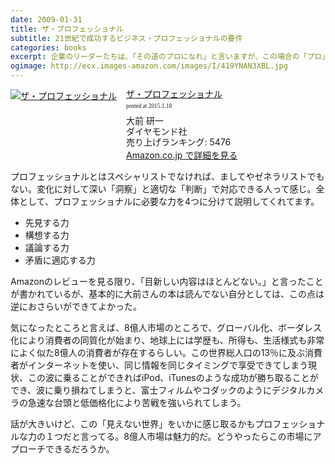 ```yaml
---
date: 2009-01-31
title: ザ・プロフェッショナル
subtitle: 21世紀で成功するビジネス・プロフェッショナルの要件
categories: books
excerpt: 企業のリーダーたちは、「その道のプロになれ」と言いますが、この場合の「プロ」は「スペシャリスト」を意味するのであって、「プロフェッショナル」とは異なります。両者を隔てる能力は「洞察力」と「判断力」です。これこそが21世紀で成功するビジネス・プロフェッショナルの要件であり、大前研一氏は努力次第でその習得は可能であると断言します。
ogimage: http://ecx.images-amazon.com/images/I/419YNAN3XBL.jpg
---
```


<div class="azlink-box"><div class="azlink-image" style="float:left"><a href="http://www.amazon.co.jp/exec/obidos/ASIN/4478375011/warikiru-22/" name="azlinklink" target="_blank"><img src="http://ecx.images-amazon.com/images/I/419YNAN3XBL._SL160_.jpg" alt="ザ・プロフェッショナル" style="border:none" /></a></div><div class="azlink-info" style="float:left;margin-left:15px;line-height:120%"><div class="azlink-name" style="margin-bottom:10px;line-height:120%"><a href="http://www.amazon.co.jp/exec/obidos/ASIN/4478375011/warikiru-22/" name="azlinklink" target="_blank">ザ・プロフェッショナル</a><div class="azlink-powered-date" style="font-size:7pt;margin-top:5px;font-family:verdana;line-height:120%">posted at 2015.1.18</div></div><div class="azlink-detail">大前 研一<br />ダイヤモンド社<br />売り上げランキング: 5476<br /></div><div class="azlink-link" style="margin-top:5px"><a href="http://www.amazon.co.jp/exec/obidos/ASIN/4478375011/warikiru-22/" target="_blank">Amazon.co.jp で詳細を見る</a></div></div><div class="azlink-footer" style="clear:left"></div></div>

プロフェッショナルとはスペシャリストでなければ、ましてやゼネラリストでもない。変化に対して深い「洞察」と適切な「判断」で対応できる人って感じ。全体として、プロフェッショナルに必要な力を4つに分けて説明してくれてます。

>
+ 先見する力
+ 構想する力
+ 議論する力
+ 矛盾に適応する力

Amazonのレビューを見る限り、「目新しい内容はほとんどない。」と言ったことが書かれているが、基本的に大前さんの本は読んでない自分としては、この点は逆におさらいができてよかった。

気になったところと言えば、8億人市場のところで、グローバル化、ボーダレス化により消費者の同質化が始まり、地球上には学歴も、所得も、生活様式も非常によく似た8億人の消費者が存在するらしい。この世界総人口の13％に及ぶ消費者がインターネットを使い、同じ情報を同じタイミングで享受できてしまう現状、この波に乗ることができればiPod、iTunesのような成功が勝ち取ることができ、波に乗り損ねてしまうと、富士フィルムやコダックのようにデジタルカメラの急速な台頭と低価格化により苦戦を強いられてしまう。

話が大きいけど、この「見えない世界」をいかに感じ取るかもプロフェッショナルな力の１つだと言ってる。8億人市場は魅力的だ。どうやったらこの市場にアプローチできるだろうか。
